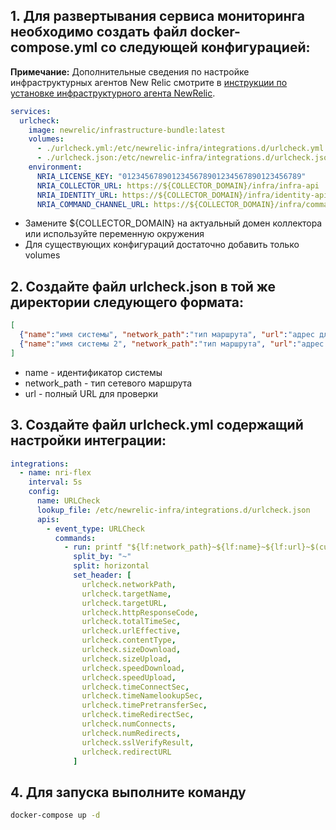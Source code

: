 ## 1. Для развертывания сервиса мониторинга необходимо создать файл docker-compose.yml со следующей конфигурацией:

**Примечание:** Дополнительные сведения по настройке инфраструктурных агентов New Relic смотрите в [инструкции по установке инфраструктурного агента NewRelic](../../../agent_installation_guide/Infra/infra_install.md).

```yaml
services:
  urlcheck:
    image: newrelic/infrastructure-bundle:latest
    volumes:
      - ./urlcheck.yml:/etc/newrelic-infra/integrations.d/urlcheck.yml
      - ./urlcheck.json:/etc/newrelic-infra/integrations.d/urlcheck.json
    environment:
      NRIA_LICENSE_KEY: "0123456789012345678901234567890123456789"
      NRIA_COLLECTOR_URL: https://${COLLECTOR_DOMAIN}/infra/infra-api
      NRIA_IDENTITY_URL: https://${COLLECTOR_DOMAIN}/infra/identity-api
      NRIA_COMMAND_CHANNEL_URL: https://${COLLECTOR_DOMAIN}/infra/command-api
```
- Замените ${COLLECTOR_DOMAIN} на актуальный домен коллектора или используйте переменную окружения
- Для существующих конфигураций достаточно добавить только volumes
  

## 2. Создайте файл urlcheck.json в той же директории следующего формата:

```json
[
  {"name":"имя системы", "network_path":"тип маршрута", "url":"адрес для проверки"},
  {"name":"имя системы 2", "network_path":"тип маршрута", "url":"адрес для проверки 2"}
]
```

- name - идентификатор системы
- network_path - тип сетевого маршрута
- url - полный URL для проверки

## 3. Создайте файл urlcheck.yml содержащий настройки интеграции:
```yaml
integrations:
  - name: nri-flex
    interval: 5s
    config:
      name: URLCheck
      lookup_file: /etc/newrelic-infra/integrations.d/urlcheck.json
      apis:
        - event_type: URLCheck
          commands:
            - run: printf "${lf:network_path}~${lf:name}~${lf:url}~$(curl --connect-timeout 5 -s -o /dev/null -I -w "%{http_code}~%{time_total}~%{url_effective}~%{content_type}~%{size_download}~%{size_upload}~%{speed_download}~%{speed_upload}~%{time_connect}~%{time_namelookup}~%{time_pretransfer}~%{time_redirect}~%{num_connects}~%{num_redirects}~%{ssl_verify_result}~%{redirect_url}" ${lf:url})"
              split_by: "~"
              split: horizontal
              set_header: [
                urlcheck.networkPath,
                urlcheck.targetName,
                urlcheck.targetURL,
                urlcheck.httpResponseCode,
                urlcheck.totalTimeSec,
                urlcheck.urlEffective,
                urlcheck.contentType,
                urlcheck.sizeDownload,
                urlcheck.sizeUpload,
                urlcheck.speedDownload,
                urlcheck.speedUpload,
                urlcheck.timeConnectSec,
                urlcheck.timeNamelookupSec,
                urlcheck.timePretransferSec,
                urlcheck.timeRedirectSec,
                urlcheck.numConnects,
                urlcheck.numRedirects,
                urlcheck.sslVerifyResult,
                urlcheck.redirectURL
              ]
```

## 4. Для запуска выполните команду
```bash
docker-compose up -d
```
